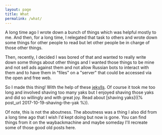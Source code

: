 ```yaml
---
layout: page
title: What
permalink: /what/
---
```


A long time ago I wrote down a bunch of things which was helpful mostly to me.  And then, for a long time, I relegated that task to others and wrote down some things for other people to read but let other people be in charge of those other things.

Then, recently, I decided I was bored of that and wanted to really write down some things about other things and I wanted those things to be mine and not sell ads against them and not allow Russian bots to interact with them and to have them in "files" on a "server" that could be accessed via the open and free web.

So I made this thing!  With the help of these [jekylls](https://jekyllrb.com).  Of course it took me too long and involved shaving too many yaks but I enjoyed shaving those yaks and did so willingly and with great joy.  Read about 
[shaving yaks]({% post_url 2017-10-19-shaving-the-yak %}).

Of note, this is not the aboutness.  The aboutness was a thing I also did from a long time ago that I wish I'd kept doing but now is gone.  You can find things from it on the waybackmachine and maybe someday I'll recreate some of those good old posts here.